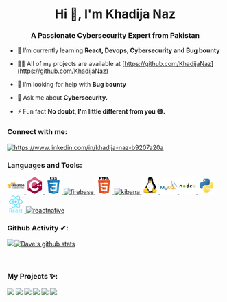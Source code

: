 <h1 align="center">Hi 👋, I'm Khadija Naz</h1>
<h3 align="center">A Passionate Cybersecurity Expert from Pakistan</h3>

- 🌱 I’m currently learning **React, Devops, Cybersecurity and Bug bounty**

- 👨‍💻 All of my projects are available at [https://github.com/KhadijaNaz](https://github.com/KhadijaNaz)

- 🤝 I’m looking for help with **Bug bounty**

- 💬 Ask me about **Cybersecurity.**

- ⚡ Fun fact **No doubt, I'm little different from you 😄.**

<h3 align="left">Connect with me:</h3>
<p align="left">
<a href="https://www.linkedin.com/in/khadija-naz-b9207a20a" target="blank"><img align="center" src="https://raw.githubusercontent.com/rahuldkjain/github-profile-readme-generator/master/src/images/icons/Social/linked-in-alt.svg" alt="https://www.linkedin.com/in/khadija-naz-b9207a20a" height="30" width="40" /></a>
</p>

<h3 align="left">Languages and Tools:</h3>
<p align="left"> <a href="https://aws.amazon.com" target="_blank"> <img src="https://raw.githubusercontent.com/devicons/devicon/master/icons/amazonwebservices/amazonwebservices-original-wordmark.svg" alt="aws" width="40" height="40"/> </a> <a href="https://www.w3schools.com/cpp/" target="_blank"> <img src="https://raw.githubusercontent.com/devicons/devicon/master/icons/cplusplus/cplusplus-original.svg" alt="cplusplus" width="40" height="40"/> </a> <a href="https://www.w3schools.com/css/" target="_blank"> <img src="https://raw.githubusercontent.com/devicons/devicon/master/icons/css3/css3-original-wordmark.svg" alt="css3" width="40" height="40"/> </a> <a href="https://firebase.google.com/" target="_blank"> <img src="https://www.vectorlogo.zone/logos/firebase/firebase-icon.svg" alt="firebase" width="40" height="40"/> </a> <a href="https://www.w3.org/html/" target="_blank"> <img src="https://raw.githubusercontent.com/devicons/devicon/master/icons/html5/html5-original-wordmark.svg" alt="html5" width="40" height="40"/> </a> <a href="https://www.elastic.co/kibana" target="_blank"> <img src="https://www.vectorlogo.zone/logos/elasticco_kibana/elasticco_kibana-icon.svg" alt="kibana" width="40" height="40"/> </a> <a href="https://www.linux.org/" target="_blank"> <img src="https://raw.githubusercontent.com/devicons/devicon/master/icons/linux/linux-original.svg" alt="linux" width="40" height="40"/> </a> <a href="https://www.mysql.com/" target="_blank"> <img src="https://raw.githubusercontent.com/devicons/devicon/master/icons/mysql/mysql-original-wordmark.svg" alt="mysql" width="40" height="40"/> </a> <a href="https://nodejs.org" target="_blank"> <img src="https://raw.githubusercontent.com/devicons/devicon/master/icons/nodejs/nodejs-original-wordmark.svg" alt="nodejs" width="40" height="40"/> </a> <a href="https://www.python.org" target="_blank"> <img src="https://raw.githubusercontent.com/devicons/devicon/master/icons/python/python-original.svg" alt="python" width="40" height="40"/> </a> <a href="https://reactjs.org/" target="_blank"> <img src="https://raw.githubusercontent.com/devicons/devicon/master/icons/react/react-original-wordmark.svg" alt="react" width="40" height="40"/> </a> <a href="https://reactnative.dev/" target="_blank"> <img src="https://reactnative.dev/img/header_logo.svg" alt="reactnative" width="40" height="40"/> </a> </p>

### Github Activity ✔:

<a href="https://github.com/KhadijaNaz">
  <img align="left" src="https://github-readme-stats.vercel.app/api/top-langs/?username=KhadijaNaz&theme=tokyonight" />
  </a>

<a href="https://github.com/KhadijaNaz">
 <img align="center" src="https://github-readme-stats.vercel.app/api?username=KhadijaNaz&show_icons=true&theme=tokyonight&line_height=27" alt="Dave's github stats"/>
</a>

<br/>
<br/>
<br/>

### My Projects ✨:
  
<a href="https://github.com/KhadijaNaz/Monsters">
  <img align="center" src="https://github-readme-stats.vercel.app/api/pin/?username=KhadijaNaz&repo=Monsters&theme=tokyonight" />
</a>

<a href="https://github.com/KhadijaNaz/Packet-Loss-Testing-Tool">
  <img align="center" src="https://github-readme-stats.vercel.app/api/pin/?username=KhadijaNaz&repo=Packet-Loss-Testing-Tool&theme=tokyonight" />
</a>

<a href="https://github.com/KhadijaNaz/Synthesis-Calculator">
  <img align="center" src="https://github-readme-stats.vercel.app/api/pin/?username=KhadijaNaz&repo=Synthesis-Calculator&theme=tokyonight" />
</a>

<a href="https://github.com/KhadijaNaz/Syntex-Error-Checker">
  <img align="center" src="https://github-readme-stats.vercel.app/api/pin/?username=KhadijaNaz&repo=Syntex-Error-Checker&theme=tokyonight" />
</a>

<a href="https://github.com/KhadijaNaz/Bank-Management-System">
  <img align="center" src="https://github-readme-stats.vercel.app/api/pin/?username=KhadijaNaz&repo=Bank-Management-System&theme=tokyonight" />
</a>

<a href="https://github.com/KhadijaNaz/Rock-Paper-Scissor-Game">
  <img align="center" src="https://github-readme-stats.vercel.app/api/pin/?username=KhadijaNaz&repo=Rock-Paper-Scissor-Game&theme=tokyonight" />
</a>
